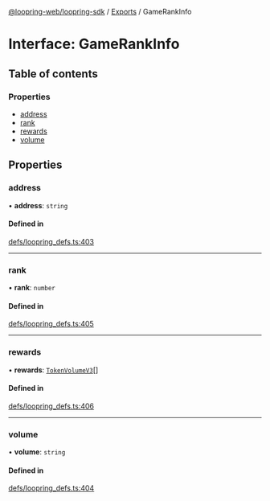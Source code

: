 [@loopring-web/loopring-sdk](../README.md) / [Exports](../modules.md) / GameRankInfo

# Interface: GameRankInfo

## Table of contents

### Properties

- [address](GameRankInfo.md#address)
- [rank](GameRankInfo.md#rank)
- [rewards](GameRankInfo.md#rewards)
- [volume](GameRankInfo.md#volume)

## Properties

### address

• **address**: `string`

#### Defined in

[defs/loopring_defs.ts:403](https://github.com/Loopring/loopring_sdk/blob/fd60be9/src/defs/loopring_defs.ts#L403)

___

### rank

• **rank**: `number`

#### Defined in

[defs/loopring_defs.ts:405](https://github.com/Loopring/loopring_sdk/blob/fd60be9/src/defs/loopring_defs.ts#L405)

___

### rewards

• **rewards**: [`TokenVolumeV3`](TokenVolumeV3.md)[]

#### Defined in

[defs/loopring_defs.ts:406](https://github.com/Loopring/loopring_sdk/blob/fd60be9/src/defs/loopring_defs.ts#L406)

___

### volume

• **volume**: `string`

#### Defined in

[defs/loopring_defs.ts:404](https://github.com/Loopring/loopring_sdk/blob/fd60be9/src/defs/loopring_defs.ts#L404)
